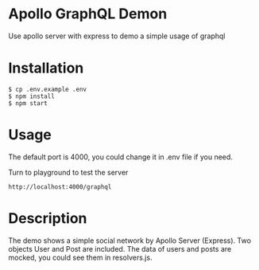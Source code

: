 # Apollo GraphQL Demon
Use apollo server with express to demo a simple usage of graphql

# Installation 

```
$ cp .env.example .env
$ npm install
$ npm start
```

# Usage

The default port is 4000, you could change it in .env file if you need.

Turn to playground to test the server

```
http://localhost:4000/graphql
```

# Description
The demo shows a simple social network by Apollo Server (Express). 
Two objects User and Post are included. 
The data of users and posts are mocked, you could see them in resolvers.js.
